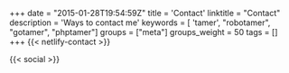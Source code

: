 +++
date = "2015-01-28T19:54:59Z"
title = 'Contact'
linktitle = "Contact"
description = 'Ways to contact me'
keywords = [ 'tamer', "robotamer", "gotamer", "phptamer"]
groups = ["meta"]
groups_weight = 50
tags = []
+++
{{< netlify-contact >}}

{{< social >}}
